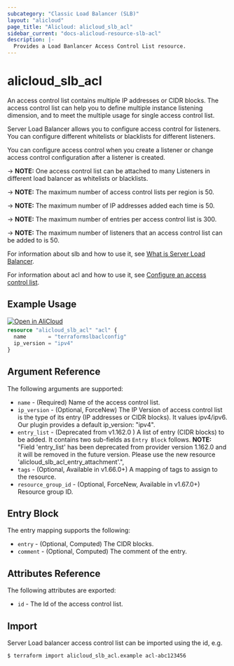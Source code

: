 ```yaml
---
subcategory: "Classic Load Balancer (SLB)"
layout: "alicloud"
page_title: "Alicloud: alicloud_slb_acl"
sidebar_current: "docs-alicloud-resource-slb-acl"
description: |-
  Provides a Load Banlancer Access Control List resource.
---
```


# alicloud\_slb\_acl

An access control list contains multiple IP addresses or CIDR blocks.
The access control list can help you to define multiple instance listening dimension,
and to meet the multiple usage for single access control list.

Server Load Balancer allows you to configure access control for listeners.
You can configure different whitelists or blacklists for different listeners.

You can configure access control
when you create a listener or change access control configuration after a listener is created.

-> **NOTE:** One access control list can be attached to many Listeners in different load balancer as whitelists or blacklists.

-> **NOTE:** The maximum number of access control lists per region  is 50.

-> **NOTE:** The maximum number of IP addresses added each time is 50.

-> **NOTE:** The maximum number of entries per access control list is 300.

-> **NOTE:** The maximum number of listeners that an access control list can be added to is 50.

For information about slb and how to use it, see [What is Server Load Balancer](https://www.alibabacloud.com/help/doc-detail/27539.htm).

For information about acl and how to use it, see [Configure an access control list](https://www.alibabacloud.com/help/doc-detail/70015.htm).


## Example Usage

<div style="display: block;margin-bottom: 40px;"><div class="oics-button" style="float: right;position: absolute;margin-bottom: 10px;">
  <a href="https://api.aliyun.com/terraform?resource=alicloud_slb_acl&exampleId=0e9c45ca-74dc-f6c1-9742-a347a0c0f3bed90775c8&activeTab=example&spm=docs.r.slb_acl.0.0e9c45ca74&intl_lang=EN_US" target="_blank">
    <img alt="Open in AliCloud" src="https://img.alicdn.com/imgextra/i1/O1CN01hjjqXv1uYUlY56FyX_!!6000000006049-55-tps-254-36.svg" style="max-height: 44px; max-width: 100%;">
  </a>
</div></div>

```terraform
resource "alicloud_slb_acl" "acl" {
  name       = "terraformslbaclconfig"
  ip_version = "ipv4"
}

```

## Argument Reference

The following arguments are supported:

* `name` - (Required) Name of the access control list.
* `ip_version` - (Optional, ForceNew) The IP Version of access control list is the type of its entry (IP addresses or CIDR blocks). It values ipv4/ipv6. Our plugin provides a default ip_version: "ipv4".
* `entry_list` - (Deprecated from v1.162.0 ) A list of entry (CIDR blocks) to be added. It contains two sub-fields as `Entry Block` follows. **NOTE:** "Field 'entry_list' has been deprecated from provider version 1.162.0 and it will be removed in the future version. Please use the new resource 'alicloud_slb_acl_entry_attachment'.",
* `tags` - (Optional, Available in v1.66.0+) A mapping of tags to assign to the resource.
* `resource_group_id` - (Optional, ForceNew, Available in v1.67.0+) Resource group ID.

## Entry Block

The entry mapping supports the following:

* `entry` - (Optional, Computed) The CIDR blocks.
* `comment` - (Optional, Computed) The comment of the entry.

## Attributes Reference

The following attributes are exported:

* `id` - The Id of the access control list.

## Import

Server Load balancer access control list can be imported using the id, e.g.

```shell
$ terraform import alicloud_slb_acl.example acl-abc123456
```

